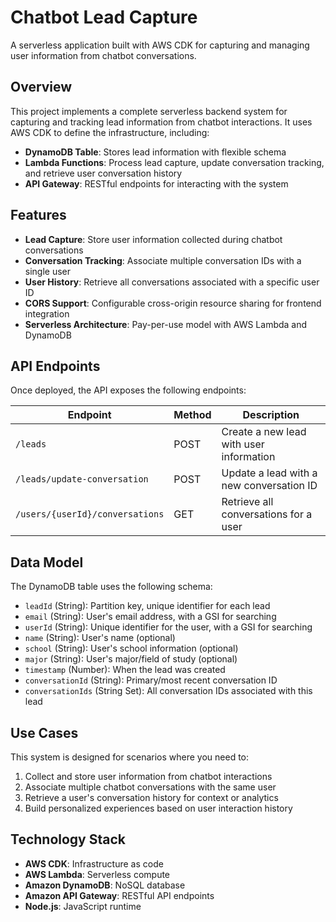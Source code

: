 # Chatbot Lead Capture

A serverless application built with AWS CDK for capturing and managing user information from chatbot conversations.

## Overview

This project implements a complete serverless backend system for capturing and tracking lead information from chatbot interactions. It uses AWS CDK to define the infrastructure, including:

- **DynamoDB Table**: Stores lead information with flexible schema
- **Lambda Functions**: Process lead capture, update conversation tracking, and retrieve user conversation history
- **API Gateway**: RESTful endpoints for interacting with the system

## Features

- **Lead Capture**: Store user information collected during chatbot conversations
- **Conversation Tracking**: Associate multiple conversation IDs with a single user
- **User History**: Retrieve all conversations associated with a specific user ID
- **CORS Support**: Configurable cross-origin resource sharing for frontend integration
- **Serverless Architecture**: Pay-per-use model with AWS Lambda and DynamoDB

## API Endpoints

Once deployed, the API exposes the following endpoints:

| Endpoint | Method | Description |
|----------|--------|-------------|
| `/leads` | POST | Create a new lead with user information |
| `/leads/update-conversation` | POST | Update a lead with a new conversation ID |
| `/users/{userId}/conversations` | GET | Retrieve all conversations for a user |

## Data Model

The DynamoDB table uses the following schema:

- `leadId` (String): Partition key, unique identifier for each lead
- `email` (String): User's email address, with a GSI for searching
- `userId` (String): Unique identifier for the user, with a GSI for searching
- `name` (String): User's name (optional)
- `school` (String): User's school information (optional)
- `major` (String): User's major/field of study (optional)
- `timestamp` (Number): When the lead was created
- `conversationId` (String): Primary/most recent conversation ID
- `conversationIds` (String Set): All conversation IDs associated with this lead

## Use Cases

This system is designed for scenarios where you need to:

1. Collect and store user information from chatbot interactions
2. Associate multiple chatbot conversations with the same user
3. Retrieve a user's conversation history for context or analytics
4. Build personalized experiences based on user interaction history

## Technology Stack

- **AWS CDK**: Infrastructure as code
- **AWS Lambda**: Serverless compute
- **Amazon DynamoDB**: NoSQL database
- **Amazon API Gateway**: RESTful API endpoints
- **Node.js**: JavaScript runtime